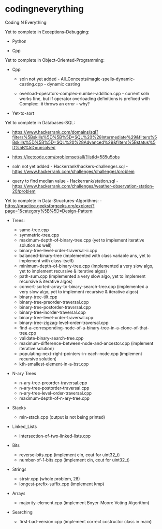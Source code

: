 # codingneverything
Coding N Everything

Yet to complete in Exceptions-Debugging:

* Python

* Cpp



Yet to complete in Object-Oriented-Programming:

* Cpp      

   * soln not yet added - All_Concepts/magic-spells-dynamic-casting.cpp - dynamic casting 

   * overload-operators-complex-number-addition.cpp - current soln works fine, but if operator overloading definitions is prefixed with Complex:: it throws an error - why?

* Yet-to-sort


Yet to complete in Databases-SQL: 

   * https://www.hackerrank.com/domains/sql?filters%5Bskills%5D%5B%5D=SQL%20%28Intermediate%29&filters%5Bskills%5D%5B%5D=SQL%20%28Advanced%29&filters%5Bstatus%5D%5B%5D=unsolved

   * https://leetcode.com/problemset/all/?listId=585u5obs

* soln not yet added - Hackerrank/hackers-challenges.sql - https://www.hackerrank.com/challenges/challenges/problem

* query to find median value - Hackerrank/station.sql - https://www.hackerrank.com/challenges/weather-observation-station-20/problem




Yet to complete in Data-Structures-Algorithms: - https://practice.geeksforgeeks.org/explore/?page=1&category%5B%5D=Design-Pattern

* Trees:    
    * same-tree.cpp
    * symmetric-tree.cpp
    * maximum-depth-of-binary-tree.cpp (yet to implement iterative solution as well)
    * binary-tree-level-order-traversal-ii.cpp
    * balanced-binary-tree (implemented with class variable ans, yet to implement with class itself)
    * minimum-depth-of-binary-tree.cpp (implemented a very slow algo, yet to implement recursive & iterative algos)
    * path-sum.cpp (implemented a very slow algo, yet to implement recursive & iterative algos)
    * convert-sorted-array-to-binary-search-tree.cpp (implemented a very slow algo, yet to implement recursive & iterative algos)
    * binary-tree-tilt.cpp
    * binary-tree-preorder-traversal.cpp
    * binary-tree-postorder-traversal.cpp
    * binary-tree-inorder-traversal.cpp
    * binary-tree-level-order-traversal.cpp
    * binary-tree-zigzag-level-order-traversal.cpp
    * find-a-corresponding-node-of-a-binary-tree-in-a-clone-of-that-tree.cpp 
    * validate-binary-search-tree.cpp
    * maximum-difference-between-node-and-ancestor.cpp (implement iterative solution)
    * populating-next-right-pointers-in-each-node.cpp (implement recursive solution)    
    * kth-smallest-element-in-a-bst.cpp

* N-ary Trees
   * n-ary-tree-preorder-traversal.cpp
   * n-ary-tree-postorder-traversal.cpp
   * n-ary-tree-level-order-traversal.cpp
   * maximum-depth-of-n-ary-tree.cpp

* Stacks
   * min-stack.cpp (output is not being printed)

* Linked_Lists
   * intersection-of-two-linked-lists.cpp

* Bits
   * reverse-bits.cpp      (implement cin, cout for uint32_t)
   * number-of-1-bits.cpp   (implement cin, cout for uint32_t)

* Strings
   * strstr.cpp (whole problem, 28)
   * longest-prefix-suffix.cpp (implement kmp)

* Arrays
   * majority-element.cpp (implement Boyer-Moore Voting Algorithm)

* Searching
   * first-bad-version.cpp (implement correct costructor class in main)

